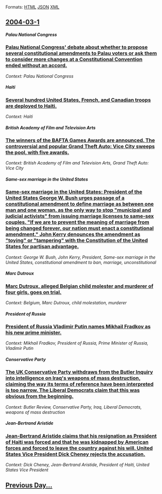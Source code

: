 
Formats: [HTML](2004/03/1/index.html)  [JSON](2004/03/1/index.json)  [XML](2004/03/1/index.xml)  

## [2004-03-1](/news/2004/03/1/index.md)

##### Palau National Congress
### [ Palau National Congress' debate about whether to propose several constitutional amendments to Palau voters or ask them to consider more changes at a Constitutional Convention ended without an accord. ](/news/2004/03/1/palau-national-congress-debate-about-whether-to-propose-several-constitutional-amendments-to-palau-voters-or-ask-them-to-consider-more-cha.md)
_Context: Palau National Congress_

##### Haiti
### [ Several hundred United States, French, and Canadian troops are deployed to Haiti. ](/news/2004/03/1/several-hundred-united-states-french-and-canadian-troops-are-deployed-to-haiti.md)
_Context: Haiti_

##### British Academy of Film and Television Arts
### [ The winners of the BAFTA Games Awards are announced. The controversial and popular Grand Theft Auto: Vice City sweeps the pool, with five awards. ](/news/2004/03/1/the-winners-of-the-bafta-games-awards-are-announced-the-controversial-and-popular-grand-theft-auto-vice-city-sweeps-the-pool-with-five-a.md)
_Context: British Academy of Film and Television Arts, Grand Theft Auto: Vice City_

##### Same-sex marriage in the United States
### [ Same-sex marriage in the United States: President of the United States George W. Bush urges passage of a constitutional amendment to define marriage as between one man and one woman, as the only way to stop "municipal and judicial activists" from issuing marriage licenses to same-sex couples. "If we are to prevent the meaning of marriage from being changed forever, our nation must enact a constitutional amendment." John Kerry denounces the amendment as "toying" or "tampering" with the Constitution of the United States for partisan advantage. ](/news/2004/03/1/same-sex-marriage-in-the-united-states-president-of-the-united-states-george-w-bush-urges-passage-of-a-constitutional-amendment-to-define.md)
_Context: George W. Bush, John Kerry, President, Same-sex marriage in the United States, constitutional amendment to ban, marriage, unconstitutional_

##### Marc Dutroux
### [ Marc Dutroux, alleged Belgian child molester and murderer of four girls, goes on trial. ](/news/2004/03/1/marc-dutroux-alleged-belgian-child-molester-and-murderer-of-four-girls-goes-on-trial.md)
_Context: Belgium, Marc Dutroux, child molestation, murderer_

##### President of Russia
### [ President of Russia Vladimir Putin names Mikhail Fradkov as his new prime minister. ](/news/2004/03/1/president-of-russia-vladimir-putin-names-mikhail-fradkov-as-his-new-prime-minister.md)
_Context: Mikhail Fradkov, President of Russia, Prime Minister of Russia, Vladimir Putin_

##### Conservative Party
### [ The UK Conservative Party withdraws from the Butler Inquiry into intelligence on Iraq's weapons of mass destruction, claiming the way its terms of reference have been interpreted is too narrow. The Liberal Democrats claim that this was obvious from the beginning. ](/news/2004/03/1/the-uk-conservative-party-withdraws-from-the-butler-inquiry-into-intelligence-on-iraq-s-weapons-of-mass-destruction-claiming-the-way-its-t.md)
_Context: Butler Review, Conservative Party, Iraq, Liberal Democrats, weapons of mass destruction_

##### Jean-Bertrand Aristide
### [ Jean-Bertrand Aristide claims that his resignation as President of Haiti was forced and that he was kidnapped by American forces and forced to leave the country against his will. United States Vice President Dick Cheney rejects the accusation. ](/news/2004/03/1/jean-bertrand-aristide-claims-that-his-resignation-as-president-of-haiti-was-forced-and-that-he-was-kidnapped-by-american-forces-and-forced.md)
_Context: Dick Cheney, Jean-Bertrand Aristide, President of Haiti, United States Vice President_

## [Previous Day...](/news/2004/02/29/index.md)

